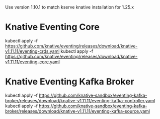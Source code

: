 Use version 1.10.1 to match kserve knative installation for 1.25.x

# Knative Eventing Core
kubectl apply -f https://github.com/knative/eventing/releases/download/knative-v1.11.11/eventing-crds.yaml
kubectl apply -f https://github.com/knative/eventing/releases/download/knative-v1.11.11/eventing-core.yaml

# Knative Eventing Kafka Broker

kubectl apply -f https://github.com/knative-sandbox/eventing-kafka-broker/releases/download/knative-v1.11.11/eventing-kafka-controller.yaml
kubectl apply -f https://github.com/knative-sandbox/eventing-kafka-broker/releases/download/knative-v1.11.11/eventing-kafka-source.yaml


